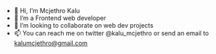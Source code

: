 - 👋 Hi, I’m Mcjethro Kalu
- 👀 I’m a Frontend web developer
- 💞️ I’m looking to collaborate on web dev projects
- 📫 You can reach me on twitter @kalu_mcjethro or send an email to kalumcjethro@gmail.com 
